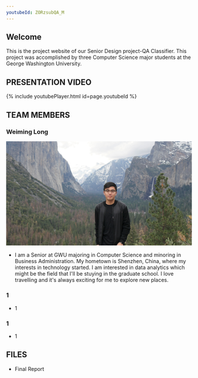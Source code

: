 ```yaml
---
youtubeId: ZORzsubQA_M
---
```

## Welcome

This is the project website of our Senior Design project-QA Classifier. This project was accomplished by three Computer Science major students at the George Washington University.

## PRESENTATION VIDEO
{% include youtubePlayer.html id=page.youtubeId %}

## TEAM MEMBERS
### Weiming Long
![image](images/Weiming.jpg)

- I am a Senior at GWU majoring in Computer Science and minoring in Business Administration. My hometown is Shenzhen, China, where my interests in technology started. I am interested in data analytics which might be the field that I'll be stuying in the graduate school. I love travelling and it's always exciting for me to explore new places.

### 1
- 1


### 1
- 1


## FILES
- Final Report

